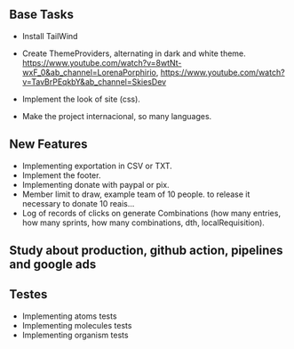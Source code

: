 ## Base Tasks

- Install TailWind
- Create ThemeProviders, alternating in dark and white theme. https://www.youtube.com/watch?v=8wtNt-wxF_0&ab_channel=LorenaPorphirio, https://www.youtube.com/watch?v=TavBrPEqkbY&ab_channel=SkiesDev

- Implement the look of site (css).
- Make the project internacional, so many languages.

## New Features

- Implementing exportation in CSV or TXT.
- Implement the footer.
- Implementing donate with paypal or pix.
- Member limit to draw, example team of 10 people. to release it necessary to donate 10 reais...
- Log of records of clicks on generate Combinations (how many entries, how many sprints, how many combinations, dth, localRequisition).

## Study about production, github action, pipelines and google ads

## Testes

- Implementing atoms tests
- Implementing molecules tests
- Implementing organism tests
